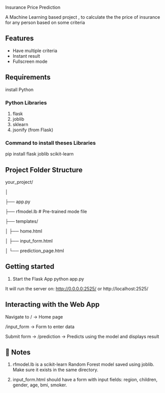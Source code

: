 
Insurance Price Prediction

A Machine Learning based project , to calculate the the price of insurance for any person based on some criteria


## Features

- Have multiple criteria
- Instant result
- Fullscreen mode


## Requirements

install Python

### Python Libraries

1. flask
2. joblib
3. sklearn
4. jsonify (from Flask)

### Command to install theses Libraries

pip install flask joblib scikit-learn

## Project Folder Structure

your_project/

│

├── app.py

├── rfmodel.lb              # Pre-trained mode file

├── templates/

│   ├── home.html

│   ├── input_form.html

│   └── prediction_page.html

## Getting started

1. Start the Flask App
python app.py

It will run the server on:
http://0.0.0.0:2525/  or http://localhost:2525/

## Interacting with the Web App

Navigate to / → Home page

/input_form → Form to enter data

Submit form → /prediction → Predicts using the model and displays result
## 🧠 Notes

1. rfmodel.lb is a scikit-learn Random Forest model saved using joblib. Make sure it exists in the same directory.

2. input_form.html should have a form with input fields: region, children, gender, age, bmi, smoker.
